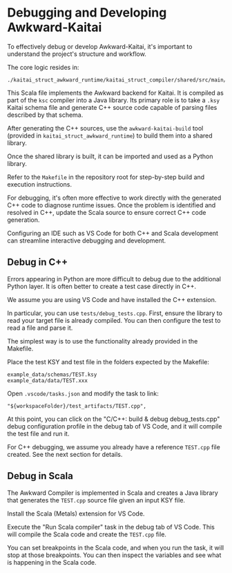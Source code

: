 # Debugging and Developing Awkward-Kaitai

To effectively debug or develop Awkward-Kaitai, it's important to understand the project's structure and workflow.

The core logic resides in:

```
./kaitai_struct_awkward_runtime/kaitai_struct_compiler/shared/src/main/scala/io/kaitai/struct/languages/AwkwardCompiler.scala
```

This Scala file implements the Awkward backend for Kaitai. It is compiled as part of the `ksc` compiler into a Java library. Its primary role is to take a `.ksy` Kaitai schema file and generate C++ source code capable of parsing files described by that schema.

After generating the C++ sources, use the `awkward-kaitai-build` tool (provided in `kaitai_struct_awkward_runtime`) to build them into a shared library.

Once the shared library is built, it can be imported and used as a Python library.

Refer to the `Makefile` in the repository root for step-by-step build and execution instructions.

For debugging, it's often more effective to work directly with the generated C++ code to diagnose runtime issues. Once the problem is identified and resolved in C++, update the Scala source to ensure correct C++ code generation.

Configuring an IDE such as VS Code for both C++ and Scala development can streamline interactive debugging and development.

## Debug in C++

Errors appearing in Python are more difficult to debug due to the additional Python layer. It is often better to create a test case directly in C++.

We assume you are using VS Code and have installed the C++ extension.

In particular, you can use `tests/debug_tests.cpp`. First, ensure the library to read your target file is already compiled. You can then configure the test to read a file and parse it.

The simplest way is to use the functionality already provided in the Makefile.

Place the test KSY and test file in the folders expected by the Makefile:

    example_data/schemas/TEST.ksy
    example_data/data/TEST.xxx

Open `.vscode/tasks.json` and modify the task to link:

    "${workspaceFolder}/test_artifacts/TEST.cpp",

At this point, you can click on the "C/C++: build & debug debug_tests.cpp" debug configuration profile in the debug tab of VS Code, and it will compile the test file and run it.

For C++ debugging, we assume you already have a reference `TEST.cpp` file created. See the next section for details.

## Debug in Scala

The Awkward Compiler is implemented in Scala and creates a Java library that generates the `TEST.cpp` source file given an input KSY file.

Install the Scala (Metals) extension for VS Code.

Execute the "Run Scala compiler" task in the debug tab of VS Code. This will compile the Scala code and create the `TEST.cpp` file.

You can set breakpoints in the Scala code, and when you run the task, it will stop at those breakpoints. You can then inspect the variables and see what is happening in the Scala code.
